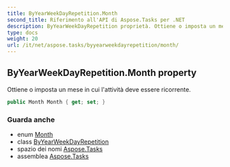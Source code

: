 ```yaml
---
title: ByYearWeekDayRepetition.Month
second_title: Riferimento all'API di Aspose.Tasks per .NET
description: ByYearWeekDayRepetition proprietà. Ottiene o imposta un mese in cui lattività deve essere ricorrente.
type: docs
weight: 20
url: /it/net/aspose.tasks/byyearweekdayrepetition/month/
---
```

## ByYearWeekDayRepetition.Month property

Ottiene o imposta un mese in cui l'attività deve essere ricorrente.

```csharp
public Month Month { get; set; }
```

### Guarda anche

* enum [Month](../../month/)
* class [ByYearWeekDayRepetition](../)
* spazio dei nomi [Aspose.Tasks](../../byyearweekdayrepetition/)
* assemblea [Aspose.Tasks](../../../)


